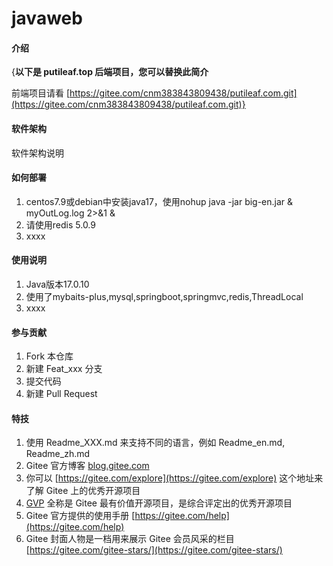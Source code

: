 # javaweb

#### 介绍
{**以下是 putileaf.top 后端项目，您可以替换此简介**

前端项目请看 [https://gitee.com/cnm383843809438/putileaf.com.git](https://gitee.com/cnm383843809438/putileaf.com.git)}

#### 软件架构
软件架构说明


#### 如何部署

1.  centos7.9或debian中安装java17，使用nohup java -jar big-en.jar & myOutLog.log  2>&1 &
2.  请使用redis 5.0.9
3.  xxxx

#### 使用说明

1.  Java版本17.0.10
2.  使用了mybaits-plus,mysql,springboot,springmvc,redis,ThreadLocal
3.  xxxx

#### 参与贡献

1.  Fork 本仓库
2.  新建 Feat_xxx 分支
3.  提交代码
4.  新建 Pull Request


#### 特技

1.  使用 Readme\_XXX.md 来支持不同的语言，例如 Readme\_en.md, Readme\_zh.md
2.  Gitee 官方博客 [blog.gitee.com](https://blog.gitee.com)
3.  你可以 [https://gitee.com/explore](https://gitee.com/explore) 这个地址来了解 Gitee 上的优秀开源项目
4.  [GVP](https://gitee.com/gvp) 全称是 Gitee 最有价值开源项目，是综合评定出的优秀开源项目
5.  Gitee 官方提供的使用手册 [https://gitee.com/help](https://gitee.com/help)
6.  Gitee 封面人物是一档用来展示 Gitee 会员风采的栏目 [https://gitee.com/gitee-stars/](https://gitee.com/gitee-stars/)
